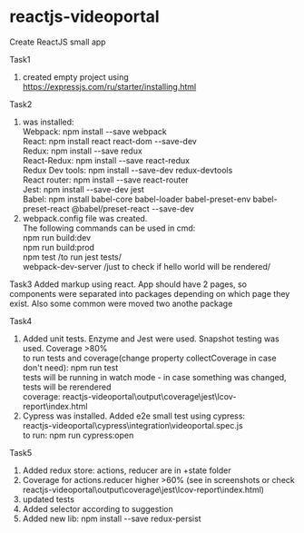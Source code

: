 # reactjs-videoportal
Create ReactJS small app

Task1
1. created empty project using https://expressjs.com/ru/starter/installing.html

Task2
1. was installed: <br />
Webpack: npm install --save webpack  <br />
React: npm install react react-dom --save-dev <br />
Redux: npm install --save redux <br />
React-Redux: npm install --save react-redux <br />
Redux Dev tools: npm install --save-dev redux-devtools <br />
React router: npm install --save react-router <br />
Jest: npm install --save-dev jest <br />
Babel: npm install babel-core babel-loader babel-preset-env babel-preset-react @babel/preset-react --save-dev <br />
3. webpack.config file was created.  <br />
The following commands can be used in cmd:  <br />
npm run build:dev <br />
npm run build:prod <br />
npm test /to run jest tests/ <br />
webpack-dev-server /just to check if hello world will be rendered/ <br />

Task3
Added markup using react. App should have 2 pages, so components were separated into packages depending on which page they exist. Also some common were moved two anothe package

Task4
1. Added unit tests. Enzyme and Jest were used. Snapshot testing was used. Coverage >80% <br />
to run tests and coverage(change property collectCoverage in case don't need): npm run test <br />
tests will be running in watch mode - in case something was changed, tests will be rerendered <br/>
coverage: reactjs-videoportal\output\coverage\jest\lcov-report\index.html
2. Cypress was installed. Added e2e small test using cypress: <br/> reactjs-videoportal\cypress\integration\videoportal.spec.js <br/>
to run: npm run cypress:open

Task5
1. Added redux store: actions, reducer are in +state folder <br />
2. Coverage for actions.reducer higher >60%  (see in screenshots or check reactjs-videoportal\output\coverage\jest\lcov-report\index.html) <br/>
3. updated tests <br/>
4. Added selector according to suggestion <br/>
5. Added new lib: npm install --save redux-persist <br/>